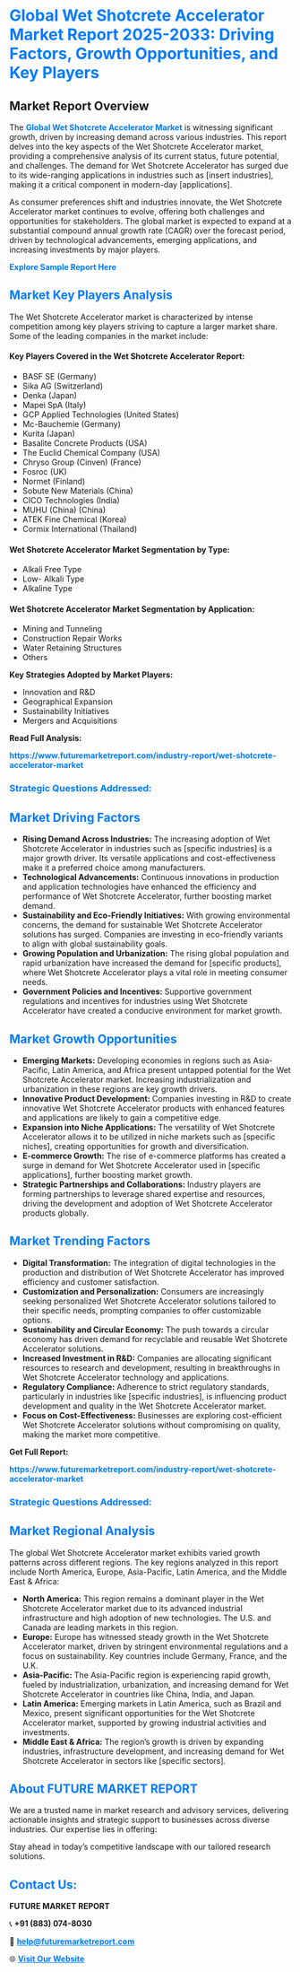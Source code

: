 <h1 style="color: #007BFF;">Global Wet Shotcrete Accelerator Market Report 2025-2033: Driving Factors, Growth Opportunities, and Key Players</h1>

<section id="overview">
<h2>Market Report Overview</h2>
<p>The <a href="https://www.futuremarketreport.com/industry-report/wet-shotcrete-accelerator-market" style="color: #007BFF; text-decoration: none;"><strong>Global Wet Shotcrete Accelerator Market</strong></a> is witnessing significant growth, driven by increasing demand across various industries. This report delves into the key aspects of the Wet Shotcrete Accelerator market, providing a comprehensive analysis of its current status, future potential, and challenges. The demand for Wet Shotcrete Accelerator has surged due to its wide-ranging applications in industries such as [insert industries], making it a critical component in modern-day [applications].</p>
<p>As consumer preferences shift and industries innovate, the Wet Shotcrete Accelerator market continues to evolve, offering both challenges and opportunities for stakeholders. The global market is expected to expand at a substantial compound annual growth rate (CAGR) over the forecast period, driven by technological advancements, emerging applications, and increasing investments by major players.</p>
</section>

<section id="overview">
<p><a href="https://www.futuremarketreport.com/request-sample/reportId=105585" style="color: #007BFF; text-decoration: none;"><strong>Explore Sample Report Here</strong></a></p>
</section>

<section id="key-players">
<h2 style="color: #007BFF;">Market Key Players Analysis</h2>
<p>The Wet Shotcrete Accelerator market is characterized by intense competition among key players striving to capture a larger market share. Some of the leading companies in the market include:</p>
<h4>Key Players Covered in the Wet Shotcrete Accelerator Report:</h4>
<ul><li>BASF SE (Germany)</li><li>Sika AG (Switzerland)</li><li>Denka (Japan)</li><li>Mapei SpA (Italy)</li><li>GCP Applied Technologies (United States)</li><li>Mc-Bauchemie (Germany)</li><li>Kurita (Japan)</li><li>Basalite Concrete Products (USA)</li><li>The Euclid Chemical Company (USA)</li><li>Chryso Group (Cinven) (France)</li><li>Fosroc (UK)</li><li>Normet (Finland)</li><li>Sobute New Materials (China)</li><li>CICO Technologies (India)</li><li>MUHU (China) (China)</li><li>ATEK Fine Chemical (Korea)</li><li>Cormix International (Thailand)</li></ul>
<h4>Wet Shotcrete Accelerator Market Segmentation by Type:</h4>
<ul><li>Alkali Free Type</li><li>Low- Alkali Type</li><li>Alkaline Type</li></ul>

<h4>Wet Shotcrete Accelerator Market Segmentation by Application:</h4>
<ul><li>Mining and Tunneling</li><li>Construction Repair Works</li><li>Water Retaining Structures</li><li>Others</li></ul>
<p><strong>Key Strategies Adopted by Market Players:</strong></p>
<ul>
<li>Innovation and R&D</li>
<li>Geographical Expansion</li>
<li>Sustainability Initiatives</li>
<li>Mergers and Acquisitions</li>
</ul>
</section>

<section>
<p><strong>Read Full Analysis: </strong></p><a href="https://www.futuremarketreport.com/industry-report/wet-shotcrete-accelerator-market" style="color: #007BFF; text-decoration: none;"><strong>https://www.futuremarketreport.com/industry-report/wet-shotcrete-accelerator-market</strong></a>
<h3 style="color: #007BFF;">Strategic Questions Addressed:</h3>
</section>

<section id="driving-factors">
<h2 style="color: #007BFF;">Market Driving Factors</h2>
<ul>
<li><strong>Rising Demand Across Industries:</strong> The increasing adoption of Wet Shotcrete Accelerator in industries such as [specific industries] is a major growth driver. Its versatile applications and cost-effectiveness make it a preferred choice among manufacturers.</li>
<li><strong>Technological Advancements:</strong> Continuous innovations in production and application technologies have enhanced the efficiency and performance of Wet Shotcrete Accelerator, further boosting market demand.</li>
<li><strong>Sustainability and Eco-Friendly Initiatives:</strong> With growing environmental concerns, the demand for sustainable Wet Shotcrete Accelerator solutions has surged. Companies are investing in eco-friendly variants to align with global sustainability goals.</li>
<li><strong>Growing Population and Urbanization:</strong> The rising global population and rapid urbanization have increased the demand for [specific products], where Wet Shotcrete Accelerator plays a vital role in meeting consumer needs.</li>
<li><strong>Government Policies and Incentives:</strong> Supportive government regulations and incentives for industries using Wet Shotcrete Accelerator have created a conducive environment for market growth.</li>
</ul>
</section>

<section id="growth-opportunities">
<h2 style="color: #007BFF;">Market Growth Opportunities</h2>
<ul>
<li><strong>Emerging Markets:</strong> Developing economies in regions such as Asia-Pacific, Latin America, and Africa present untapped potential for the Wet Shotcrete Accelerator market. Increasing industrialization and urbanization in these regions are key growth drivers.</li>
<li><strong>Innovative Product Development:</strong> Companies investing in R&D to create innovative Wet Shotcrete Accelerator products with enhanced features and applications are likely to gain a competitive edge.</li>
<li><strong>Expansion into Niche Applications:</strong> The versatility of Wet Shotcrete Accelerator allows it to be utilized in niche markets such as [specific niches], creating opportunities for growth and diversification.</li>
<li><strong>E-commerce Growth:</strong> The rise of e-commerce platforms has created a surge in demand for Wet Shotcrete Accelerator used in [specific applications], further boosting market growth.</li>
<li><strong>Strategic Partnerships and Collaborations:</strong> Industry players are forming partnerships to leverage shared expertise and resources, driving the development and adoption of Wet Shotcrete Accelerator products globally.</li>
</ul>
</section>

<section id="trending-factors">
<h2 style="color: #007BFF;">Market Trending Factors</h2>
<ul>
<li><strong>Digital Transformation:</strong> The integration of digital technologies in the production and distribution of Wet Shotcrete Accelerator has improved efficiency and customer satisfaction.</li>
<li><strong>Customization and Personalization:</strong> Consumers are increasingly seeking personalized Wet Shotcrete Accelerator solutions tailored to their specific needs, prompting companies to offer customizable options.</li>
<li><strong>Sustainability and Circular Economy:</strong> The push towards a circular economy has driven demand for recyclable and reusable Wet Shotcrete Accelerator solutions.</li>
<li><strong>Increased Investment in R&D:</strong> Companies are allocating significant resources to research and development, resulting in breakthroughs in Wet Shotcrete Accelerator technology and applications.</li>
<li><strong>Regulatory Compliance:</strong> Adherence to strict regulatory standards, particularly in industries like [specific industries], is influencing product development and quality in the Wet Shotcrete Accelerator market.</li>
<li><strong>Focus on Cost-Effectiveness:</strong> Businesses are exploring cost-efficient Wet Shotcrete Accelerator solutions without compromising on quality, making the market more competitive.</li>
</ul>
</section>

<section>
<p><strong>Get Full Report: </strong></p><a href="https://www.futuremarketreport.com/industry-report/wet-shotcrete-accelerator-market" style="color: #007BFF; text-decoration: none;"><strong>https://www.futuremarketreport.com/industry-report/wet-shotcrete-accelerator-market</strong></a>
<h3 style="color: #007BFF;">Strategic Questions Addressed:</h3>
</section>


<section id="regional-analysis">
<h2 style="color: #007BFF;">Market Regional Analysis</h2>
<p>The global Wet Shotcrete Accelerator market exhibits varied growth patterns across different regions. The key regions analyzed in this report include North America, Europe, Asia-Pacific, Latin America, and the Middle East & Africa:</p>
<ul>
<li><strong>North America:</strong> This region remains a dominant player in the Wet Shotcrete Accelerator market due to its advanced industrial infrastructure and high adoption of new technologies. The U.S. and Canada are leading markets in this region.</li>
<li><strong>Europe:</strong> Europe has witnessed steady growth in the Wet Shotcrete Accelerator market, driven by stringent environmental regulations and a focus on sustainability. Key countries include Germany, France, and the U.K.</li>
<li><strong>Asia-Pacific:</strong> The Asia-Pacific region is experiencing rapid growth, fueled by industrialization, urbanization, and increasing demand for Wet Shotcrete Accelerator in countries like China, India, and Japan.</li>
<li><strong>Latin America:</strong> Emerging markets in Latin America, such as Brazil and Mexico, present significant opportunities for the Wet Shotcrete Accelerator market, supported by growing industrial activities and investments.</li>
<li><strong>Middle East & Africa:</strong> The region’s growth is driven by expanding industries, infrastructure development, and increasing demand for Wet Shotcrete Accelerator in sectors like [specific sectors].</li>
</ul>
</section>

<footer>
<h2 style="color: #007BFF;">About FUTURE MARKET REPORT</h2>
<p>We are a trusted name in market research and advisory services, delivering actionable insights and strategic support to businesses across diverse industries. Our expertise lies in offering:</p>

<p>Stay ahead in today’s competitive landscape with our tailored research solutions.</p>

<h2 style="color: #007BFF;">Contact Us:</h2>
<p><strong>FUTURE MARKET REPORT</strong></p>
<p>📞 <strong>+91 (883) 074-8030</strong></p>
<p>📧 <strong><a href="mailto:help@futuremarketreport.com" style="color: #007BFF;">help@futuremarketreport.com</a></strong></p>
<p>🌐 <strong><a href="https://www.futuremarketreport.com/" style="color: #007BFF;">Visit Our Website</a></strong></p>
</footer>